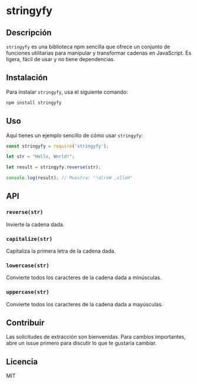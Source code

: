 # stringyfy


## Descripción

`stringyfy` es una biblioteca npm sencilla que ofrece un conjunto de funciones utilitarias para manipular y transformar cadenas en JavaScript. Es ligera, fácil de usar y no tiene dependencias.


## Instalación

Para instalar `stringyfy`, usa el siguiente comando:

```bash
npm install stringyfy
```


## Uso

Aquí tienes un ejemplo sencillo de cómo usar `stringyfy`:

```javascript
const stringyfy = require('stringyfy');

let str = "Hello, World!";

let result = stringyfy.reverse(str);

console.log(result); // Muestra: "!dlroW ,olleH"
```


## API


### `reverse(str)`

Invierte la cadena dada.


### `capitalize(str)`

Capitaliza la primera letra de la cadena dada.


### `lowercase(str)`

Convierte todos los caracteres de la cadena dada a minúsculas.


### `uppercase(str)`

Convierte todos los caracteres de la cadena dada a mayúsculas.


## Contribuir

Las solicitudes de extracción son bienvenidas. Para cambios importantes, abre un issue primero para discutir lo que te gustaría cambiar.


## Licencia

MIT

